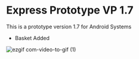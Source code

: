 # Express Prototype VP 1.7

This is a prototype version 1.7 for Android Systems

- Basket Added


![ezgif com-video-to-gif (1)](https://user-images.githubusercontent.com/49036494/97219488-26227080-17db-11eb-8b6a-734a9ec3b93f.gif)
